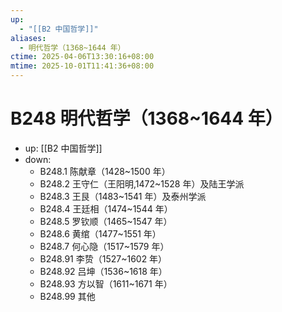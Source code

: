```yaml
---
up:
  - "[[B2 中国哲学]]"
aliases:
  - 明代哲学（1368~1644 年）
ctime: 2025-04-06T13:30:16+08:00
mtime: 2025-10-01T11:41:36+08:00
---
```


# B248 明代哲学（1368~1644 年）

- up: [[B2 中国哲学]]
- down:	
	- B248.1 陈献章（1428~1500 年）
	- B248.2 王守仁（王阳明,1472~1528 年）及陆王学派
	- B248.3 王艮（1483~1541 年）及泰州学派
	- B248.4 王廷相（1474~1544 年）
	- B248.5 罗钦顺（1465~1547 年）
	- B248.6 黄绾（1477~1551 年）
	- B248.7 何心隐（1517~1579 年）
	- B248.91 李贽（1527~1602 年）
	- B248.92 吕坤（1536~1618 年）
	- B248.93 方以智（1611~1671 年）
	- B248.99 其他
	
